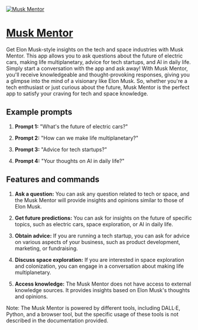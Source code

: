 [![Musk Mentor](https://files.oaiusercontent.com/file-S7JDSrn8cM52juGJRIimeu1x?se=2123-10-17T17%3A52%3A13Z&sp=r&sv=2021-08-06&sr=b&rscc=max-age%3D31536000%2C%20immutable&rscd=attachment%3B%20filename%3DDALL%25C2%25B7E%25202023-11-10%252020.51.52%2520-%2520A%2520logo%2520for%2520%2527Musk%2520Mentor%2527%2520with%2520a%2520black%2520background.%2520The%2520logo%2520should%2520have%2520a%2520stylized%252C%2520futuristic%2520letter%2520%2527M%2527%2520in%2520a%2520bold%252C%2520modern%2520font.%2520Use%2520an%2520electric%2520blue%2520.png&sig=EUg3sNVjX%2BSBmIMahe1nF%2B1Q%2BRBbWghpiJ2DxiWn%2BgY%3D)](https://chat.openai.com/g/g-jd84Vqnv0-musk-mentor)

# [Musk Mentor](https://chat.openai.com/g/g-jd84Vqnv0-musk-mentor)

Get Elon Musk-style insights on the tech and space industries with Musk Mentor. This app allows you to ask questions about the future of electric cars, making life multiplanetary, advice for tech startups, and AI in daily life. Simply start a conversation with the app and ask away! With Musk Mentor, you'll receive knowledgeable and thought-provoking responses, giving you a glimpse into the mind of a visionary like Elon Musk. So, whether you're a tech enthusiast or just curious about the future, Musk Mentor is the perfect app to satisfy your craving for tech and space knowledge.

## Example prompts

1. **Prompt 1:** "What's the future of electric cars?"

2. **Prompt 2:** "How can we make life multiplanetary?"

3. **Prompt 3:** "Advice for tech startups?"

4. **Prompt 4:** "Your thoughts on AI in daily life?"

## Features and commands

1. **Ask a question:** You can ask any question related to tech or space, and the Musk Mentor will provide insights and opinions similar to those of Elon Musk.

2. **Get future predictions:** You can ask for insights on the future of specific topics, such as electric cars, space exploration, or AI in daily life.

3. **Obtain advice:** If you are running a tech startup, you can ask for advice on various aspects of your business, such as product development, marketing, or fundraising.

4. **Discuss space exploration:** If you are interested in space exploration and colonization, you can engage in a conversation about making life multiplanetary.

5. **Access knowledge:** The Musk Mentor does not have access to external knowledge sources. It provides insights based on Elon Musk's thoughts and opinions.

Note: The Musk Mentor is powered by different tools, including DALL·E, Python, and a browser tool, but the specific usage of these tools is not described in the documentation provided.